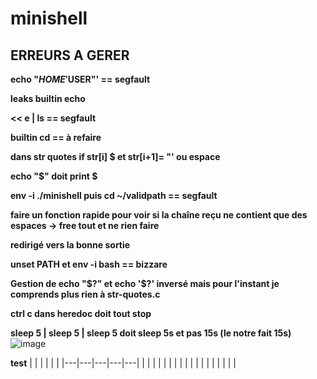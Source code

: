 # minishell

## ERREURS A GERER

**echo "$HOME '$USER"' == segfault**

**leaks builtin echo**

**<< e | ls == segfault**

**builtin cd == à refaire**

**dans str quotes if str[i] $ et str[i+1]= "' ou espace**

**echo "$" doit print $**

**env -i ./minishell puis cd ~/validpath == segfault**

**faire un fonction rapide pour voir si la chaîne reçu ne contient que des espaces -> free tout et ne rien faire**

**redirigé vers la bonne sortie**

**unset PATH et env -i bash == bizzare**

**Gestion de echo "$?" et echo '$?' inversé mais pour l'instant je comprends plus rien à str-quotes.c**

**ctrl c dans heredoc doit tout stop**

**sleep 5 | sleep 5 | sleep 5 doit sleep 5s et pas 15s (le notre fait 15s)** 
![image](https://cdn.discordapp.com/attachments/856902451403423745/969613000052994068/unknown.png)

**test**
|   |   |   |   |   |
|---|---|---|---|---|
|   |   |   |   |   |
|   |   |   |   |   |
|   |   |   |   |   |
